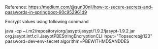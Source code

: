 
Reference:
https://medium.com/@sun30nil/how-to-secure-secrets-and-passwords-in-springboot-90c952961d9

Encrypt values using following command

java -cp ~/.m2/repository/org/jasypt/jasypt/1.9.2/jasypt-1.9.2.jar org.jasypt.intf.cli.JasyptPBEStringEncryptionCLI input="Topsecret@123" password=dev-env-secret algorithm=PBEWITHMD5ANDDES